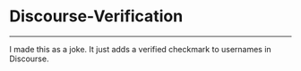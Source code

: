 # Discourse-Verification

---

I made this as a joke. It just adds a verified checkmark to usernames in Discourse.

